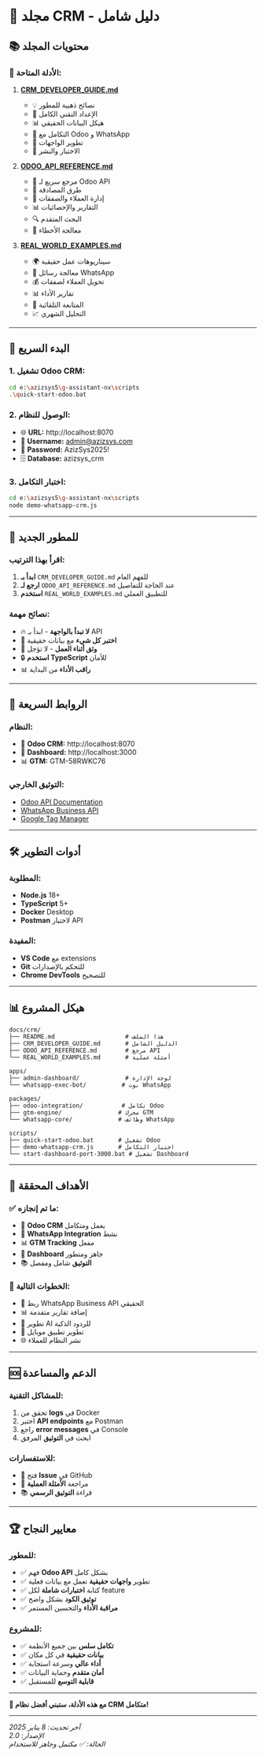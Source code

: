 # 🏢 مجلد CRM - دليل شامل

## 📚 محتويات المجلد

### 📖 **الأدلة المتاحة:**

1. **[CRM_DEVELOPER_GUIDE.md](./CRM_DEVELOPER_GUIDE.md)**
   - 💡 نصائح ذهبية للمطور
   - 🔧 الإعداد التقني الكامل
   - 📊 هيكل البيانات الحقيقي
   - 🔗 التكامل مع Odoo و WhatsApp
   - 🎨 تطوير الواجهات
   - 🧪 الاختبار والنشر

2. **[ODOO_API_REFERENCE.md](./ODOO_API_REFERENCE.md)**
   - 📡 مرجع سريع لـ Odoo API
   - 🔑 طرق المصادقة
   - 👥 إدارة العملاء والصفقات
   - 📊 التقارير والإحصائيات
   - 🔍 البحث المتقدم
   - 🚨 معالجة الأخطاء

3. **[REAL_WORLD_EXAMPLES.md](./REAL_WORLD_EXAMPLES.md)**
   - 🌍 سيناريوهات عمل حقيقية
   - 📱 معالجة رسائل WhatsApp
   - 💰 تحويل العملاء لصفقات
   - 📊 تقارير الأداء
   - 🔄 المتابعة التلقائية
   - 📈 التحليل الشهري

---

## 🚀 البدء السريع

### 1. **تشغيل Odoo CRM:**
```bash
cd e:\azizsys5\g-assistant-nx\scripts
.\quick-start-odoo.bat
```

### 2. **الوصول للنظام:**
- 🌐 **URL:** http://localhost:8070
- 👤 **Username:** admin@azizsys.com
- 🔑 **Password:** AzizSys2025!
- 🗄️ **Database:** azizsys_crm

### 3. **اختبار التكامل:**
```bash
cd e:\azizsys5\g-assistant-nx\scripts
node demo-whatsapp-crm.js
```

---

## 🎯 للمطور الجديد

### **اقرأ بهذا الترتيب:**
1. **ابدأ بـ** `CRM_DEVELOPER_GUIDE.md` للفهم العام
2. **ارجع لـ** `ODOO_API_REFERENCE.md` عند الحاجة للتفاصيل
3. **استخدم** `REAL_WORLD_EXAMPLES.md` للتطبيق العملي

### **نصائح مهمة:**
- 🔥 **لا تبدأ بالواجهة** - ابدأ بـ API
- 🧪 **اختبر كل شيء** مع بيانات حقيقية
- 📝 **وثق أثناء العمل** - لا تؤجل
- 🔒 **استخدم TypeScript** للأمان
- 📊 **راقب الأداء** من البداية

---

## 🔗 الروابط السريعة

### **النظام:**
- 🏢 **Odoo CRM:** http://localhost:8070
- 🎨 **Dashboard:** http://localhost:3000
- 📊 **GTM:** GTM-58RWKC76

### **التوثيق الخارجي:**
- [Odoo API Documentation](https://www.odoo.com/documentation/16.0/developer/reference/external_api.html)
- [WhatsApp Business API](https://developers.facebook.com/docs/whatsapp)
- [Google Tag Manager](https://developers.google.com/tag-manager)

---

## 🛠️ أدوات التطوير

### **المطلوبة:**
- **Node.js** 18+
- **TypeScript** 5+
- **Docker** Desktop
- **Postman** لاختبار API

### **المفيدة:**
- **VS Code** مع extensions
- **Git** للتحكم بالإصدارات
- **Chrome DevTools** للتصحيح

---

## 📊 هيكل المشروع

```
docs/crm/
├── README.md                    # هذا الملف
├── CRM_DEVELOPER_GUIDE.md       # الدليل الشامل
├── ODOO_API_REFERENCE.md        # مرجع API
└── REAL_WORLD_EXAMPLES.md       # أمثلة عملية

apps/
├── admin-dashboard/             # لوحة الإدارة
└── whatsapp-exec-bot/          # بوت WhatsApp

packages/
├── odoo-integration/           # تكامل Odoo
├── gtm-engine/                # محرك GTM
└── whatsapp-core/             # وظائف WhatsApp

scripts/
├── quick-start-odoo.bat       # تشغيل Odoo
├── demo-whatsapp-crm.js       # اختبار التكامل
└── start-dashboard-port-3000.bat # تشغيل Dashboard
```

---

## 🎯 الأهداف المحققة

### ✅ **ما تم إنجازه:**
- 🏢 **Odoo CRM** يعمل ومتكامل
- 📱 **WhatsApp Integration** نشط
- 📊 **GTM Tracking** مفعل
- 🎨 **Dashboard** جاهز ومتطور
- 📚 **التوثيق** شامل ومفصل

### 🎯 **الخطوات التالية:**
- 🔗 ربط WhatsApp Business API الحقيقي
- 📊 إضافة تقارير متقدمة
- 🤖 تطوير AI للردود الذكية
- 📱 تطوير تطبيق موبايل
- 🌐 نشر النظام للعملاء

---

## 🆘 الدعم والمساعدة

### **للمشاكل التقنية:**
1. تحقق من **logs** في Docker
2. اختبر **API endpoints** مع Postman
3. راجع **error messages** في Console
4. ابحث في **التوثيق** المرفق

### **للاستفسارات:**
- 📧 فتح **Issue** في GitHub
- 💬 مراجعة **الأمثلة العملية**
- 📚 قراءة **التوثيق الرسمي**

---

## 🏆 معايير النجاح

### **للمطور:**
- ✅ فهم **Odoo API** بشكل كامل
- ✅ تطوير **واجهات حقيقية** تعمل مع بيانات فعلية
- ✅ كتابة **اختبارات شاملة** لكل feature
- ✅ **توثيق الكود** بشكل واضح
- ✅ **مراقبة الأداء** والتحسين المستمر

### **للمشروع:**
- ✅ **تكامل سلس** بين جميع الأنظمة
- ✅ **بيانات حقيقية** في كل مكان
- ✅ **أداء عالي** وسرعة استجابة
- ✅ **أمان متقدم** وحماية البيانات
- ✅ **قابلية التوسع** للمستقبل

---

**🚀 مع هذه الأدلة، ستبني أفضل نظام CRM متكامل!**

---

*آخر تحديث: 8 يناير 2025*  
*الإصدار: 2.0*  
*الحالة: ✅ مكتمل وجاهز للاستخدام*